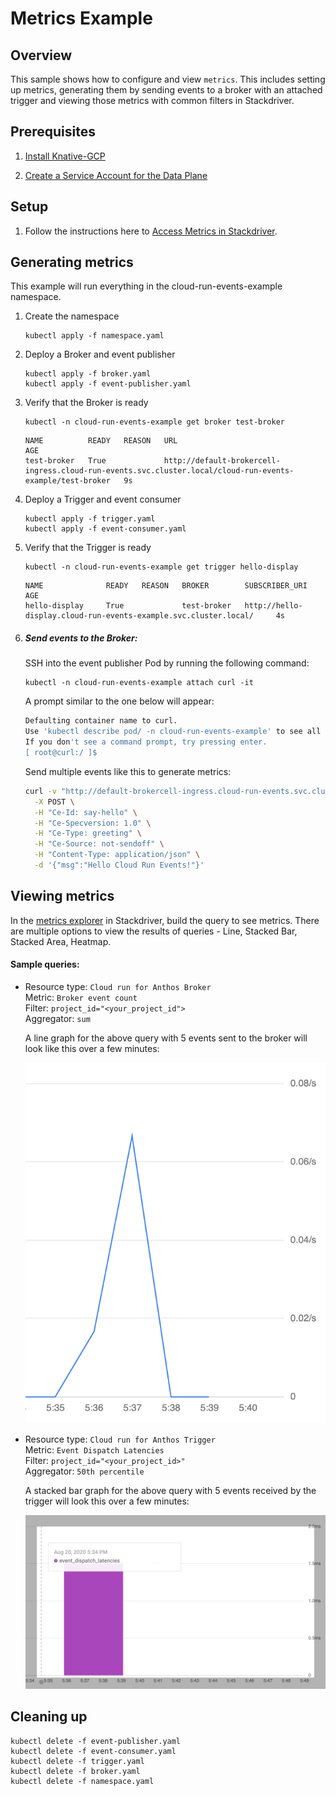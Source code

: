 # Metrics Example

## Overview

This sample shows how to configure and view `metrics`. This includes setting up metrics, generating them by sending
events to a broker with an attached trigger and viewing those metrics with common filters in Stackdriver.

## Prerequisites

1. [Install Knative-GCP](../../install/install-knative-gcp.md)

2. [Create a Service Account for the Data Plane](../../install/dataplane-service-account.md)

## Setup

1. Follow the instructions here to [Access Metrics in Stackdriver](../../how-to/metrics.md).

## Generating metrics

This example will run everything in the cloud-run-events-example namespace.

1. Create the namespace

   ```shell
   kubectl apply -f namespace.yaml
   ```

2. Deploy a Broker and event publisher

   ```shell
   kubectl apply -f broker.yaml
   kubectl apply -f event-publisher.yaml
   ```

3. Verify that the Broker is ready

    ```shell
    kubectl -n cloud-run-events-example get broker test-broker
    ```

   ```shell
   NAME          READY   REASON   URL                                                                                                         AGE
   test-broker   True             http://default-brokercell-ingress.cloud-run-events.svc.cluster.local/cloud-run-events-example/test-broker   9s
   ```

4. Deploy a Trigger and event consumer

   ```shell
   kubectl apply -f trigger.yaml
   kubectl apply -f event-consumer.yaml
   ```

5. Verify that the Trigger is ready

    ```shell
    kubectl -n cloud-run-events-example get trigger hello-display
    ```

    ```shell
    NAME              READY   REASON   BROKER        SUBSCRIBER_URI                                                       AGE
    hello-display     True             test-broker   http://hello-display.cloud-run-events-example.svc.cluster.local/     4s
    ```

6. ##### Send events to the Broker:
    SSH into the event publisher Pod by running the following command:

    ```shell
    kubectl -n cloud-run-events-example attach curl -it
    ```

    A prompt similar to the one below will appear:

    ```sh
    Defaulting container name to curl.
    Use 'kubectl describe pod/ -n cloud-run-events-example' to see all of the containers in this pod.
    If you don't see a command prompt, try pressing enter.
    [ root@curl:/ ]$
    ```

   Send multiple events like this to generate metrics:

    ```sh
    curl -v "http://default-brokercell-ingress.cloud-run-events.svc.cluster.local/cloud-run-events-example/test-broker" \
      -X POST \
      -H "Ce-Id: say-hello" \
      -H "Ce-Specversion: 1.0" \
      -H "Ce-Type: greeting" \
      -H "Ce-Source: not-sendoff" \
      -H "Content-Type: application/json" \
      -d '{"msg":"Hello Cloud Run Events!"}'
    ```

## Viewing metrics
In the [metrics explorer](https://console.cloud.google.com/monitoring/metrics-explorer) in Stackdriver, build the query
to see metrics. There are multiple options to view the results of queries - Line, Stacked Bar, Stacked Area, Heatmap.

#### Sample queries:

-   Resource type: `Cloud run for Anthos Broker`  
    Metric: `Broker event count`  
    Filter: `project_id="<your_project_id">`  
    Aggregator: `sum`

    A line graph for the above query with 5 events sent to the broker will look like this over a few minutes:

    ![Alt text](broker_event_count.png)

-   Resource type: `Cloud run for Anthos Trigger`  
    Metric: `Event Dispatch Latencies`  
    Filter: `project_id="<your_project_id>"`  
    Aggregator: `50th percentile`

    A stacked bar graph for the above query with 5 events received by the trigger will look this over a few minutes:

    ![Alt text](trigger_latencies.png)

## Cleaning up
```shell
kubectl delete -f event-publisher.yaml
kubectl delete -f event-consumer.yaml
kubectl delete -f trigger.yaml
kubectl delete -f broker.yaml
kubectl delete -f namespace.yaml
```
